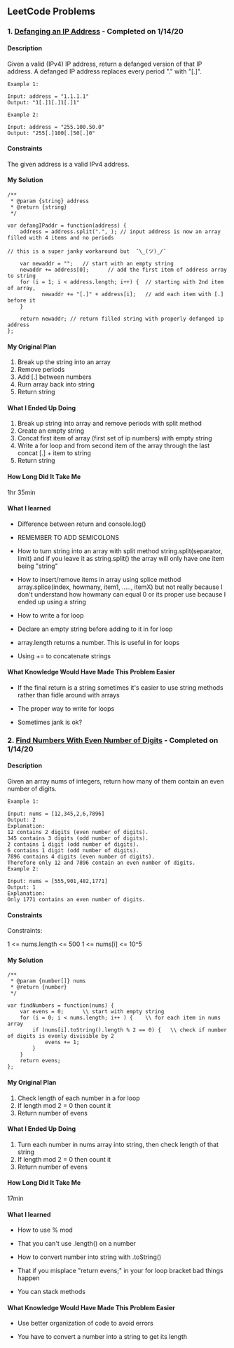 ## LeetCode Problems

### 1. [Defanging an IP Address](https://leetcode.com/problems/defanging-an-ip-address/) - Completed on 1/14/20

#### Description

Given a valid (IPv4) IP address, return a defanged version of that IP address.
A defanged IP address replaces every period "." with "[.]".

```
Example 1:

Input: address = "1.1.1.1"
Output: "1[.]1[.]1[.]1"

Example 2:

Input: address = "255.100.50.0"
Output: "255[.]100[.]50[.]0"
```

#### Constraints

The given address is a valid IPv4 address.

#### My Solution 

```
/**
 * @param {string} address
 * @return {string}
 */

var defangIPaddr = function(address) {
    address = address.split(".", ); // input address is now an array filled with 4 items and no periods
    
// this is a super janky workaround but  ¯\_(ツ)_/¯
    
    var newaddr = ""; 	// start with an empty string
    newaddr += address[0];  	// add the first item of address array to string
    for (i = 1; i < address.length; i++) { 	// starting with 2nd item of array, 
           newaddr += "[.]" + address[i]; 	// add each item with [.] before it
    }
    
    return newaddr; // return filled string with properly defanged ip address
};
```

#### My Original Plan

1. Break up the string into an array
2. Remove periods
3. Add [.] between numbers 
4. Rurn array back into string
5. Return string

#### What I Ended Up Doing

1. Break up string into array and remove periods with split method
2. Create an empty string
3. Concat first item of array (first set of ip numbers) with empty string
4. Write a for loop and from second item of the array through the last concat [.] + item to string
5. Return string

#### How Long Did It Take Me

1hr 35min

#### What I learned

- Difference between return and console.log()

- REMEMBER TO ADD SEMICOLONS

- How to turn string into an array with split method
	string.split(separator, limit)
	and if you leave it as string.split() the array will only have one item being "string"

- How to insert/remove items in array using splice method
	array.splice(index, howmany, item1, ....., itemX)
	but not really because I don't understand how howmany can equal 0 or its proper use because I ended up using a string 

- How to write a for loop

- Declare an empty string before adding to it in for loop

- array.length returns a number. This is useful in for loops

- Using += to concatenate strings

#### What Knowledge Would Have Made This Problem Easier

- If the final return is a string sometimes it's easier to use string methods rather than fidle around with arrays

- The proper way to write for loops

- Sometimes jank is ok?

### 2. [Find Numbers With Even Number of Digits](https://leetcode.com/problems/find-numbers-with-even-number-of-digits/submissions/) - Completed on 1/14/20

#### Description

Given an array nums of integers, return how many of them contain an even number of digits.

```
Example 1:

Input: nums = [12,345,2,6,7896]
Output: 2
Explanation: 
12 contains 2 digits (even number of digits). 
345 contains 3 digits (odd number of digits). 
2 contains 1 digit (odd number of digits). 
6 contains 1 digit (odd number of digits). 
7896 contains 4 digits (even number of digits). 
Therefore only 12 and 7896 contain an even number of digits.
Example 2:

Input: nums = [555,901,482,1771]
Output: 1 
Explanation: 
Only 1771 contains an even number of digits.
```

#### Constraints

Constraints:

1 <= nums.length <= 500
1 <= nums[i] <= 10^5

#### My Solution 

```
/**
 * @param {number[]} nums
 * @return {number}
 */

var findNumbers = function(nums) {
    var evens = 0;		\\ start with empty string
    for (i = 0; i < nums.length; i++ ) {	\\ for each item in nums array
        if (nums[i].toString().length % 2 == 0) {	\\ check if number of digits is evenly divisible by 2 
            evens += 1;
        }
    }
    return evens;
};
```

#### My Original Plan

1. Check length of each number in a for loop
2. If length mod 2 = 0 then count it
3. Return number of evens

#### What I Ended Up Doing

1. Turn each number in nums array into string, then check length of that string
2. If length mod 2 = 0 then count it
3. Return number of evens

#### How Long Did It Take Me

17min

#### What I learned

- How to use % mod 

- That you can't use .length() on a number

- How to convert number into string with .toString()

- That if you misplace "return evens;" in your for loop bracket bad things happen

- You can stack methods

#### What Knowledge Would Have Made This Problem Easier

- Use better organization of code to avoid errors

- You have to convert a number into a string to get its length
